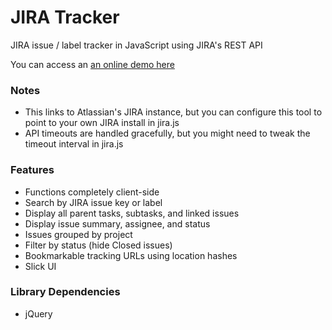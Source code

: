 JIRA Tracker
============

JIRA issue / label tracker in JavaScript using JIRA's REST API

You can access an [an online demo here](http://liouh.github.com/jira-tracker/)

### Notes

* This links to Atlassian's JIRA instance, but you can configure this tool to point to your own JIRA install in jira.js
* API timeouts are handled gracefully, but you might need to tweak the timeout interval in jira.js

### Features

* Functions completely client-side
* Search by JIRA issue key or label
* Display all parent tasks, subtasks, and linked issues
* Display issue summary, assignee, and status
* Issues grouped by project
* Filter by status (hide Closed issues)
* Bookmarkable tracking URLs using location hashes
* Slick UI

### Library Dependencies

* jQuery
